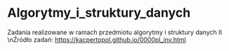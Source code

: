 # Algorytmy_i_struktury_danych

Zadania realizowane w ramach przedmiotu algorytmy i struktury danych II
\nŹródło zadań: https://kacpertopol.github.io/0000pl_inv.html
